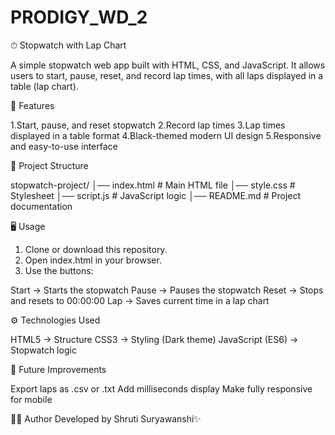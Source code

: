 # PRODIGY_WD_2
⏱ Stopwatch with Lap Chart

A simple stopwatch web app built with HTML, CSS, and JavaScript.
It allows users to start, pause, reset, and record lap times, with all laps displayed in a table (lap chart).

🚀 Features

1.Start, pause, and reset stopwatch
2.Record lap times
3.Lap times displayed in a table format
4.Black-themed modern UI design
5.Responsive and easy-to-use interface

📂 Project Structure

stopwatch-project/
│── index.html      # Main HTML file
│── style.css       # Stylesheet
│── script.js       # JavaScript logic
│── README.md       # Project documentation

🖥 Usage

1. Clone or download this repository.
2. Open index.html in your browser.
3. Use the buttons:

Start → Starts the stopwatch
Pause → Pauses the stopwatch
Reset → Stops and resets to 00:00:00
Lap → Saves current time in a lap chart

⚙ Technologies Used

HTML5 → Structure
CSS3 → Styling (Dark theme)
JavaScript (ES6) → Stopwatch logic

📌 Future Improvements

Export laps as .csv or .txt
Add milliseconds display
Make fully responsive for mobile

👩‍💻 Author
Developed by Shruti Suryawanshi✨
